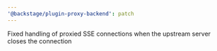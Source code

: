 ```yaml
---
'@backstage/plugin-proxy-backend': patch
---
```


Fixed handling of proxied SSE connections when the upstream server closes the connection
